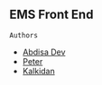 ## EMS Front End

```Authors``` 
  * [Abdisa Dev](https://github.com/abdisaDev)
  * [Peter](https://github.com/abdisaDev)
  * [Kalkidan](https://github.com/abdisaDev)
